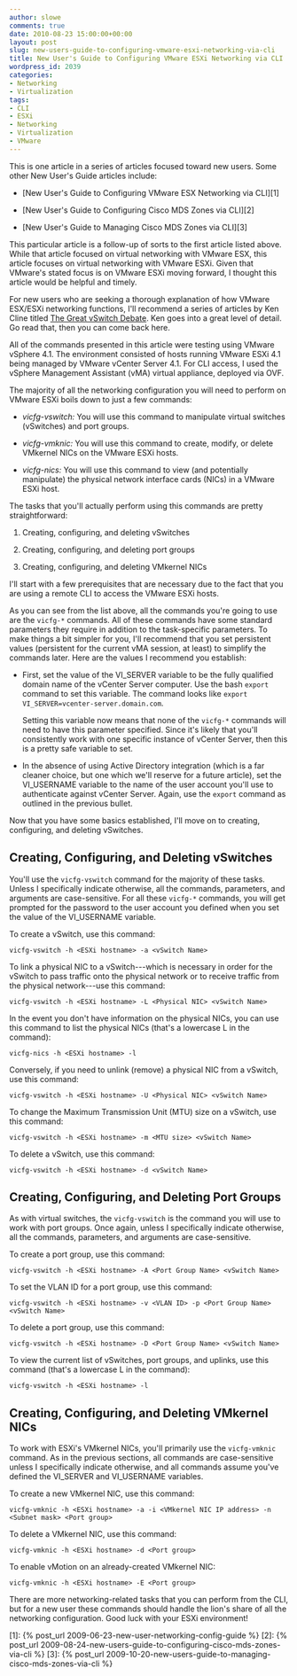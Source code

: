 ```yaml
---
author: slowe
comments: true
date: 2010-08-23 15:00:00+00:00
layout: post
slug: new-users-guide-to-configuring-vmware-esxi-networking-via-cli
title: New User's Guide to Configuring VMware ESXi Networking via CLI
wordpress_id: 2039
categories:
- Networking
- Virtualization
tags:
- CLI
- ESXi
- Networking
- Virtualization
- VMware
---
```


This is one article in a series of articles focused toward new users. Some other New User's Guide articles include:

* [New User's Guide to Configuring VMware ESX Networking via CLI][1]

* [New User's Guide to Configuring Cisco MDS Zones via CLI][2]

* [New User's Guide to Managing Cisco MDS Zones via CLI][3]

This particular article is a follow-up of sorts to the first article listed above. While that article focused on virtual networking with VMware ESX, this article focuses on virtual networking with VMware ESXi. Given that VMware's stated focus is on VMware ESXi moving forward, I thought this article would be helpful and timely.

For new users who are seeking a thorough explanation of how VMware ESX/ESXi networking functions, I'll recommend a series of articles by Ken Cline titled [The Great vSwitch Debate](http://kensvirtualreality.wordpress.com/2009/03/29/the-great-vswitch-debate-part-1/). Ken goes into a great level of detail. Go read that, then you can come back here.

All of the commands presented in this article were testing using VMware vSphere 4.1. The environment consisted of hosts running VMware ESXi 4.1 being managed by VMware vCenter Server 4.1. For CLI access, I used the vSphere Management Assistant (vMA) virtual appliance, deployed via OVF.

The majority of all the networking configuration you will need to perform on VMware ESXi boils down to just a few commands:

* _vicfg-vswitch:_ You will use this command to manipulate virtual switches (vSwitches) and port groups.

* _vicfg-vmknic:_ You will use this command to create, modify, or delete VMkernel NICs on the VMware ESXi hosts.

* _vicfg-nics:_ You will use this command to view (and potentially manipulate) the physical network interface cards (NICs) in a VMware ESXi host.

The tasks that you'll actually perform using this commands are pretty straightforward:

1. Creating, configuring, and deleting vSwitches

2. Creating, configuring, and deleting port groups

3. Creating, configuring, and deleting VMkernel NICs

I'll start with a few prerequisites that are necessary due to the fact that you are using a remote CLI to access the VMware ESXi hosts.

As you can see from the list above, all the commands you're going to use are the `vicfg-*` commands. All of these commands have some standard parameters they require in addition to the task-specific parameters. To make things a bit simpler for you, I'll recommend that you set persistent values (persistent for the current vMA session, at least) to simplify the commands later. Here are the values I recommend you establish:

* First, set the value of the VI_SERVER variable to be the fully qualified domain name of the vCenter Server computer. Use the bash `export` command to set this variable. The command looks like `export VI_SERVER=vcenter-server.domain.com`.

	Setting this variable now means that none of the `vicfg-*` commands will need to have this parameter specified. Since it's likely that you'll consistently work with one specific instance of vCenter Server, then this is a pretty safe variable to set.

* In the absence of using Active Directory integration (which is a far cleaner choice, but one which we'll reserve for a future article), set the VI_USERNAME variable to the name of the user account you'll use to authenticate against vCenter Server. Again, use the `export` command as outlined in the previous bullet.

Now that you have some basics established, I'll move on to creating, configuring, and deleting vSwitches.

## Creating, Configuring, and Deleting vSwitches

You'll use the `vicfg-vswitch` command for the majority of these tasks. Unless I specifically indicate otherwise, all the commands, parameters, and arguments are case-sensitive. For all these `vicfg-*` commands, you will get prompted for the password to the user account you defined when you set the value of the VI_USERNAME variable.

To create a vSwitch, use this command:

	vicfg-vswitch -h <ESXi hostname> -a <vSwitch Name>

To link a physical NIC to a vSwitch---which is necessary in order for the vSwitch to pass traffic onto the physical network or to receive traffic from the physical network---use this command:

	vicfg-vswitch -h <ESXi hostname> -L <Physical NIC> <vSwitch Name>

In the event you don't have information on the physical NICs, you can use this command to list the physical NICs (that's a lowercase L in the command):

	vicfg-nics -h <ESXi hostname> -l

Conversely, if you need to unlink (remove) a physical NIC from a vSwitch, use this command:

	vicfg-vswitch -h <ESXi hostname> -U <Physical NIC> <vSwitch Name>

To change the Maximum Transmission Unit (MTU) size on a vSwitch, use this command:

	vicfg-vswitch -h <ESXi hostname> -m <MTU size> <vSwitch Name>

To delete a vSwitch, use this command:

	vicfg-vswitch -h <ESXi hostname> -d <vSwitch Name>

## Creating, Configuring, and Deleting Port Groups

As with virtual switches, the `vicfg-vswitch` is the command you will use to work with port groups. Once again, unless I specifically indicate otherwise, all the commands, parameters, and arguments are case-sensitive.

To create a port group, use this command:

	vicfg-vswitch -h <ESXi hostname> -A <Port Group Name> <vSwitch Name>

To set the VLAN ID for a port group, use this command:

	vicfg-vswitch -h <ESXi hostname> -v <VLAN ID> -p <Port Group Name> <vSwitch Name>

To delete a port group, use this command:

	vicfg-vswitch -h <ESXi hostname> -D <Port Group Name> <vSwitch Name>

To view the current list of vSwitches, port groups, and uplinks, use this command (that's a lowercase L in the command):

	vicfg-vswitch -h <ESXi hostname> -l

## Creating, Configuring, and Deleting VMkernel NICs

To work with ESXi's VMkernel NICs, you'll primarily use the `vicfg-vmknic` command. As in the previous sections, all commands are case-sensitive unless I specifically indicate otherwise, and all commands assume you've defined the VI_SERVER and VI_USERNAME variables.

To create a new VMkernel NIC, use this command:

	vicfg-vmknic -h <ESXi hostname> -a -i <VMkernel NIC IP address> -n <Subnet mask> <Port group>

To delete a VMkernel NIC, use this command:

	vicfg-vmknic -h <ESXi hostname> -d <Port group>

To enable vMotion on an already-created VMkernel NIC:

	vicfg-vmknic -h <ESXi hostname> -E <Port group>

There are more networking-related tasks that you can perform from the CLI, but for a new user these commands should handle the lion's share of all the networking configuration. Good luck with your ESXi environment!

[1]: {% post_url 2009-06-23-new-user-networking-config-guide %}
[2]: {% post_url 2009-08-24-new-users-guide-to-configuring-cisco-mds-zones-via-cli %}
[3]: {% post_url 2009-10-20-new-users-guide-to-managing-cisco-mds-zones-via-cli %}
